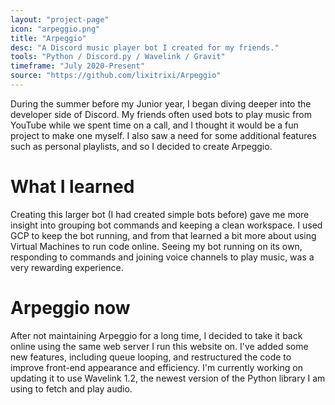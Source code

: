 ```yaml
---
layout: "project-page"
icon: "arpeggio.png"
title: "Arpeggio"
desc: "A Discord music player bot I created for my friends."
tools: "Python / Discord.py / Wavelink / Gravit"
timeframe: "July 2020-Present"
source: "https://github.com/lixitrixi/Arpeggio"
---
```

During the summer before my Junior year, I began diving deeper into the developer side of Discord. My friends often used bots to play music from YouTube while we spent time on a call, and I thought it would be a fun project to make one myself. I also saw a need for some additional features such as personal playlists, and so I decided to create Arpeggio.
<h1>What I learned</h1>
Creating this larger bot (I had created simple bots before) gave me more insight into grouping bot commands and keeping a clean workspace. I used GCP to keep the bot running, and from that learned a bit more about using Virtual Machines to run code online. Seeing my bot running on its own, responding to commands and joining voice channels to play music, was a very rewarding experience.
<h1>Arpeggio now</h1>
After not maintaining Arpeggio for a long time, I decided to take it back online using the same web server I run this website on. I've added some new features, including queue looping, and restructured the code to improve front-end appearance and efficiency. I'm currently working on updating it to use Wavelink 1.2, the newest version of the Python library I am using to fetch and play audio.